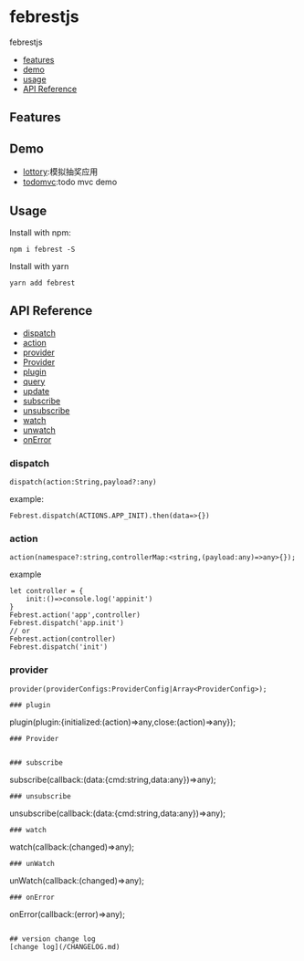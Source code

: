 # febrestjs
febrestjs


* [features](#features)
* [demo](#demo)
* [usage](#usage)
* [API Reference](#api-reference)


## Features

## Demo

* [lottory](/examples/lottery):模拟抽奖应用
* [todomvc](/examples/todomvc):todo mvc demo

## Usage

Install with npm:

```
npm i febrest -S
```

Install with yarn

```
yarn add febrest
```

## API Reference

* [dispatch](#dispatch)
* [action](#action)
* [provider](#provider)
* [Provider](#provider)
* [plugin](#plugin)
* [query](#query)
* [update](#update)
* [subscribe](#subscribe)
* [unsubscribe](#unsubscribe)
* [watch](#watch)
* [unwatch](#un-watch)
* [onError](#on-error)

### dispatch


```
dispatch(action:String,payload?:any)
```
example:
```
Febrest.dispatch(ACTIONS.APP_INIT).then(data=>{})
```

### action
```
action(namespace?:string,controllerMap:<string,(payload:any)=>any>{});
```

example
```
let controller = {
    init:()=>console.log('appinit')
}
Febrest.action('app',controller)
Febrest.dispatch('app.init')
// or
Febrest.action(controller)
Febrest.dispatch('init')

```

### provider
```
provider(providerConfigs:ProviderConfig|Array<ProviderConfig>);
```

```
### plugin

```
plugin(plugin:{initialized:(action)=>any,close:(action)=>any});
```
### Provider


### subscribe

```
subscribe(callback:(data:{cmd:string,data:any})=>any);
```
### unsubscribe
```
unsubscribe(callback:(data:{cmd:string,data:any})=>any);
```
### watch
```
watch(callback:(changed)=>any);
```
### unWatch
```
unWatch(callback:(changed)=>any);
```
### onError

```
onError(callback:(error)=>any);
```

## version change log
[change log](/CHANGELOG.md)

